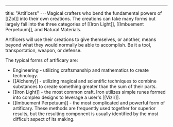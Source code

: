 ---
title: "Artificers"
---Magical crafters who bend the fundamental powers of [[Zol]] into their own creations. The creations can take many forms but largely fall into the three categories of [[Iron Light]], [[Imbuement Perpetuum]], and Natural Materials.

Artificers will use their creations to give themselves, or another, means beyond what they would normally be able to accomplish. Be it a tool, transportation, weapon, or defense.

The typical forms of artificary are:
- Engineering - utilizing craftsmanship and mathematics to create technology.
- [[Alchemy]] - utilizing magical and scientific techniques to combine substances to create something greater than the sum of their parts.
- [[Iron Light]] - the most common craft. Iron utilizes simple runes formed into complex designs to leverage a user's [[Vizir]].
- [[Imbuement Perpetuum]] - the most complicated and powerful form of artificary.
These methods are frequently used together for superior results, but the resulting component is usually identified by the most difficult aspect of its making.